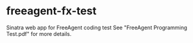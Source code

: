 freeagent-fx-test
=================

Sinatra web app for FreeAgent coding test
See "FreeAgent Programming Test.pdf" for more details.
